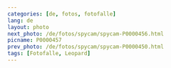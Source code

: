 ```yaml
---
categories: [de, fotos, fotofalle]
lang: de
layout: photo
next_photo: /de/fotos/spycam/spycam-P0000456.html
picname: P0000457
prev_photo: /de/fotos/spycam/spycam-P0000450.html
tags: [Fotofalle, Leopard]
---
```

